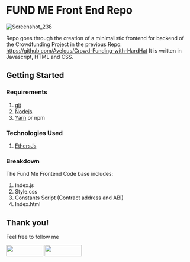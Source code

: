 # FUND ME Front End Repo

![Screenshot_238](https://user-images.githubusercontent.com/86206128/182119965-890a4e6d-118f-4b43-ac93-46e945159728.png)

Repo goes through the creation of a minimalistic frontend for backend of the Crowdfunding Project in the previous Repo: https://github.com/Avelous/Crowd-Funding-with-HardHat 
It is written in Javascript, HTML and CSS. 

## Getting Started

### Requirements

1. [git](https://git-scm.com/book/en/v2/Getting-Started-Installing-Git)
2. [Nodejs](https://nodejs.org/en/)
3. [Yarn](https://yarnpkg.com/getting-started/install) or npm

### Technologies Used

1. [EthersJs](https://docs.ethers.io/v5/)

### Breakdown

The Fund Me Frontend Code base includes:
1. Index.js
2. Style.css
3. Constants Script (Contract address and ABI)
4. Index.html




## Thank you!
Feel free to follow me

<a href="https://twitter.com/Av3lous"><img src="https://user-images.githubusercontent.com/86206128/182034124-9de8fc5b-0f4a-48b6-9a37-c2e2a0c9f8e8.svg" width="100" height="30"></a> <a href="https://www.linkedin.com/in/avelous"><img src="https://user-images.githubusercontent.com/86206128/182034127-826b3d79-4904-41e0-8897-e418973be00c.svg" width="100" height="30"></a>